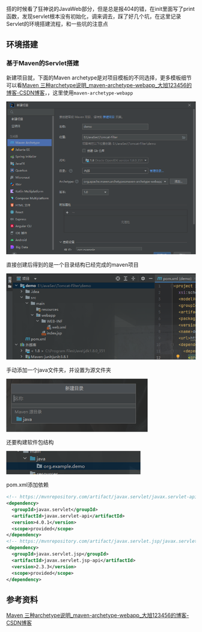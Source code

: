 搭的时候看了狂神说的JavaWeb部分，但是总是报404的错，在init里面写了print函数，发现servlet根本没有初始化，调来调去，踩了好几个坑，在这里记录Servlet的环境搭建流程，和一些坑的注意点

## 环境搭建
### 基于Maven的Servlet搭建
新建项目就，下面的Maven archetype是对项目模板的不同选择，更多模板细节可以看[Maven 三种archetype说明_maven-archetype-webapp_大旭123456的博客-CSDN博客](https://blog.csdn.net/cx1110162/article/details/78297654)，，这里使用`maven-archetype-webapp`

![](attachments/Pasted%20image%2020230312143315.png)

直接创建后得到的是一个目录结构已经完成的maven项目

![](attachments/Pasted%20image%2020230312143709.png)

手动添加一个java文件夹，并设置为源文件夹

![](attachments/Pasted%20image%2020230312143919.png)

还要构建软件包结构

![](attachments/Pasted%20image%2020230312144736.png)

pom.xml添加依赖

```xml
<!-- https://mvnrepository.com/artifact/javax.servlet/javax.servlet-api -->  
<dependency>  
  <groupId>javax.servlet</groupId>  
  <artifactId>javax.servlet-api</artifactId>  
  <version>4.0.1</version>  
  <scope>provided</scope>  
</dependency>  
<!-- https://mvnrepository.com/artifact/javax.servlet.jsp/javax.servlet.jsp-api -->  
<dependency>  
  <groupId>javax.servlet.jsp</groupId>  
  <artifactId>javax.servlet.jsp-api</artifactId>  
  <version>2.3.3</version>  
  <scope>provided</scope>  
</dependency>
```
## 参考资料
[Maven 三种archetype说明_maven-archetype-webapp_大旭123456的博客-CSDN博客](https://blog.csdn.net/cx1110162/article/details/78297654)

